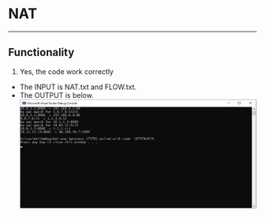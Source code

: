 # NAT
---
## Functionality
1. Yes, the code work correctly
- The INPUT is NAT.txt and FLOW.txt.
- The OUTPUT is below.
![output](/output.png "output")
